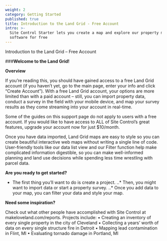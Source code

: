 ```yaml
---
weight: 2
category: Getting Started
published: true
title: Introduction to the Land Grid - Free Account
intro: >-
  Site Control Starter lets you create a map and explore our property mapping
  software for free
---
```

Introduction to the Land Grid – Free Account

###**Welcome to the Land Grid!**

**Overview**

If you’re reading this, you should have gained access to a free Land Grid account (if you haven’t yet, go to the main page, enter your info and click “Create Account”). With a free Land Grid account, your options are more limited than with a paid account – still, you can import property data, conduct a survey in the field with your mobile device, and map your survey results as they come streaming into your account in real-time. 

Some of the guides on this support page do not apply to users with a free account. If you would like to have access to ALL of Site Control’s great features, upgrade your account now for just $10/month.

Once you have data imported, Land Grid maps are easy to style so you can create beautiful interactive web maps without writing a single line of code. User-friendly tools like our data list view and our Filter function help make complicated information digestible, so you can make well-informed planning and land use decisions while spending less time wrestling with parcel data.

**Are you ready to get started?**
* The first thing you’ll want to do is create a project.
..* Then, you might want to import data or start a property survey.
..* Once you add data to your map, you can filter your data and style your map.

**Need some inspiration?**

Check out what other people have accomplished with Site Control at makeloveland.com/reports. Projects include:
•	Creating an inventory of every single property in the city of Cleveland
•	Collecting a years’ worth of data on every single structure fire in Detroit
•	Mapping lead contamination in Flint, MI
•	Evaluating tornado damage in Portland, MI
